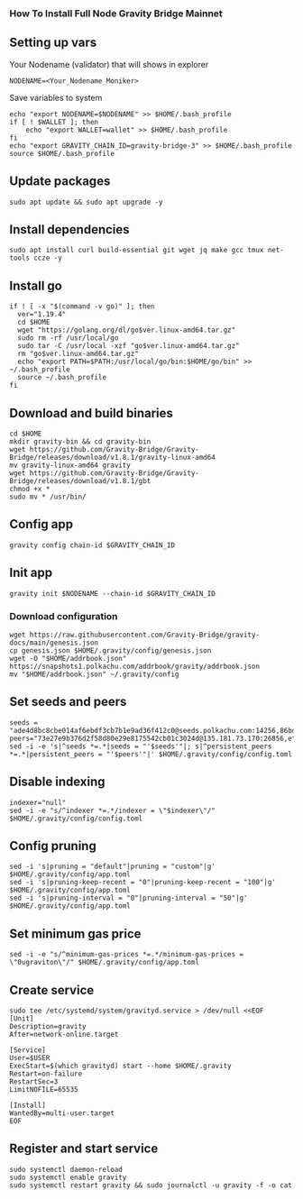 ### How To Install Full Node Gravity Bridge Mainnet

## Setting up vars
Your Nodename (validator) that will shows in explorer
```
NODENAME=<Your_Nodename_Moniker>
```

Save variables to system
```
echo "export NODENAME=$NODENAME" >> $HOME/.bash_profile
if [ ! $WALLET ]; then
	echo "export WALLET=wallet" >> $HOME/.bash_profile
fi
echo "export GRAVITY_CHAIN_ID=gravity-bridge-3" >> $HOME/.bash_profile
source $HOME/.bash_profile
```

## Update packages
```
sudo apt update && sudo apt upgrade -y
```

## Install dependencies
```
sudo apt install curl build-essential git wget jq make gcc tmux net-tools ccze -y
```

## Install go
```
if ! [ -x "$(command -v go)" ]; then
  ver="1.19.4"
  cd $HOME
  wget "https://golang.org/dl/go$ver.linux-amd64.tar.gz"
  sudo rm -rf /usr/local/go
  sudo tar -C /usr/local -xzf "go$ver.linux-amd64.tar.gz"
  rm "go$ver.linux-amd64.tar.gz"
  echo "export PATH=$PATH:/usr/local/go/bin:$HOME/go/bin" >> ~/.bash_profile
  source ~/.bash_profile
fi
```

## Download and build binaries
```
cd $HOME
mkdir gravity-bin && cd gravity-bin
wget https://github.com/Gravity-Bridge/Gravity-Bridge/releases/download/v1.8.1/gravity-linux-amd64
mv gravity-linux-amd64 gravity
wget https://github.com/Gravity-Bridge/Gravity-Bridge/releases/download/v1.8.1/gbt
chmod +x *
sudo mv * /usr/bin/
```

## Config app
```
gravity config chain-id $GRAVITY_CHAIN_ID
```

## Init app
```
gravity init $NODENAME --chain-id $GRAVITY_CHAIN_ID
```

### Download configuration
```
wget https://raw.githubusercontent.com/Gravity-Bridge/gravity-docs/main/genesis.json
cp genesis.json $HOME/.gravity/config/genesis.json
wget -O "$HOME/addrbook.json" https://snapshots1.polkachu.com/addrbook/gravity/addrbook.json
mv "$HOME/addrbook.json" ~/.gravity/config
```

## Set seeds and peers
```
seeds = "ade4d8bc8cbe014af6ebdf3cb7b1e9ad36f412c0@seeds.polkachu.com:14256,86bd5cb6e762f673f1706e5889e039d5406b4b90@gravity.seed.node75.org:10556"
peers="73e27e9b376d2f58d80e29e8175542cb01c3024d@135.181.73.170:26856,ef9748625b4739c5411e276cf2cb0d2742a037f9@54.36.63.85:26656,39490daffac0c7847b0d2617e412b2942055a82b@95.214.53.46:26656,906114620df87a270b89404fdc7f15b3760fa34e@95.214.53.27:42656"
sed -i -e 's|^seeds *=.*|seeds = "'$seeds'"|; s|^persistent_peers *=.*|persistent_peers = "'$peers'"|' $HOME/.gravity/config/config.toml
```

## Disable indexing
```
indexer="null"
sed -i -e "s/^indexer *=.*/indexer = \"$indexer\"/" $HOME/.gravity/config/config.toml
```

## Config pruning
```
sed -i 's|pruning = "default"|pruning = "custom"|g' $HOME/.gravity/config/app.toml
sed -i 's|pruning-keep-recent = "0"|pruning-keep-recent = "100"|g' $HOME/.gravity/config/app.toml
sed -i 's|pruning-interval = "0"|pruning-interval = "50"|g' $HOME/.gravity/config/app.toml
```

## Set minimum gas price
```
sed -i -e "s/^minimum-gas-prices *=.*/minimum-gas-prices = \"0ugraviton\"/" $HOME/.gravity/config/app.toml
```

## Create service
```
sudo tee /etc/systemd/system/gravityd.service > /dev/null <<EOF
[Unit]
Description=gravity
After=network-online.target

[Service]
User=$USER
ExecStart=$(which gravityd) start --home $HOME/.gravity
Restart=on-failure
RestartSec=3
LimitNOFILE=65535

[Install]
WantedBy=multi-user.target
EOF
```

## Register and start service
```
sudo systemctl daemon-reload
sudo systemctl enable gravity
sudo systemctl restart gravity && sudo journalctl -u gravity -f -o cat
```
